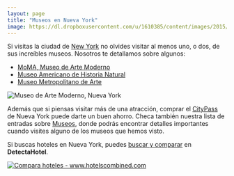```yaml
---
layout: page
title: "Museos en Nueva York"
image: https://dl.dropboxusercontent.com/u/1610385/content/images/2015/05/2015-01-09-12-34-29.jpg
---
```

Si visitas la ciudad de [New York](/tag/new-york) no olvides visitar al menos uno, o dos, de sus increíbles museos. Nosotros te detallamos sobre algunos:

* [MoMA, Museo de Arte Moderno](/moma-museo-de-arte-moderno/)
* [Museo Americano de Historia Natural](/museo-americano-de-historia-natural/)
* [Museo Metropolitano de Arte](/tag/new-york)

![Museo de Arte Moderno, Nueva York](https://dl.dropboxusercontent.com/u/1610385/content/images/2015/05/2015-01-09-12-34-29-1.jpg)

Además que si piensas visitar más de una atracción, comprar el [CityPass](/citypass) de Nueva York puede darte un buen ahorro. Checa también nuestra lista de entradas sobre [Museos](/tag/museos/), donde podrás encontrar detalles importantes cuando visites alguno de los museos que hemos visto.

Si buscas hoteles en Nueva York, puedes [buscar y comparar](https://www.detectahotel.com/Place/New_York_City.htm?a_aid=141093) en **DetectaHotel**.

<a href="https://www.hotelscombined.com/?a_aid=141093&label=Compara Hoteles" target="_blank" rel="nofollow"><img src="https://assets.portalhc.com/banners/affiliate/en/inspirational_468x60.gif?cdn=3" alt="Compara hoteles - www.hotelscombined.com" title="Compara hoteles - www.hotelscombined.com" border="0" /></a>